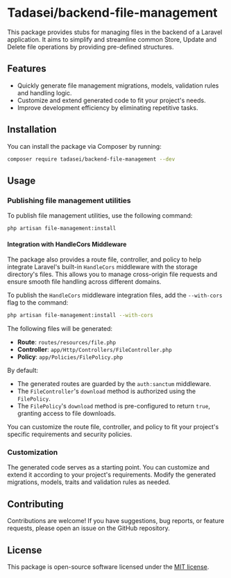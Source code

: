 
# Tadasei/backend-file-management

This package provides stubs for managing files in the backend of a Laravel application. It aims to simplify and streamline common Store, Update and Delete file operations by providing pre-defined structures.

## Features

- Quickly generate file management migrations, models, validation rules and handling logic.
- Customize and extend generated code to fit your project's needs.
- Improve development efficiency by eliminating repetitive tasks.

## Installation

You can install the package via Composer by running:

```bash
composer require tadasei/backend-file-management --dev
```

## Usage

### Publishing file management utilities

To publish file management utilities, use the following command:

```bash
php artisan file-management:install
```

#### Integration with HandleCors Middleware

The package also provides a route file, controller, and policy to help integrate Laravel's built-in `HandleCors` middleware with the storage directory's files. This allows you to manage cross-origin file requests and ensure smooth file handling across different domains.

To publish the `HandleCors` middleware integration files, add the `--with-cors` flag to the command:

```bash
php artisan file-management:install --with-cors
```

The following files will be generated:

- **Route**: `routes/resources/file.php`  
- **Controller**: `app/Http/Controllers/FileController.php`  
- **Policy**: `app/Policies/FilePolicy.php`  

By default:  
- The generated routes are guarded by the `auth:sanctum` middleware.  
- The `FileController`'s `download` method is authorized using the `FilePolicy`.  
- The `FilePolicy`'s `download` method is pre-configured to return `true`, granting access to file downloads.  

You can customize the route file, controller, and policy to fit your project's specific requirements and security policies.

### Customization

The generated code serves as a starting point. You can customize and extend it according to your project's requirements. Modify the generated migrations, models, traits and validation rules as needed.

## Contributing

Contributions are welcome! If you have suggestions, bug reports, or feature requests, please open an issue on the GitHub repository.

## License

This package is open-source software licensed under the [MIT license](LICENSE).
